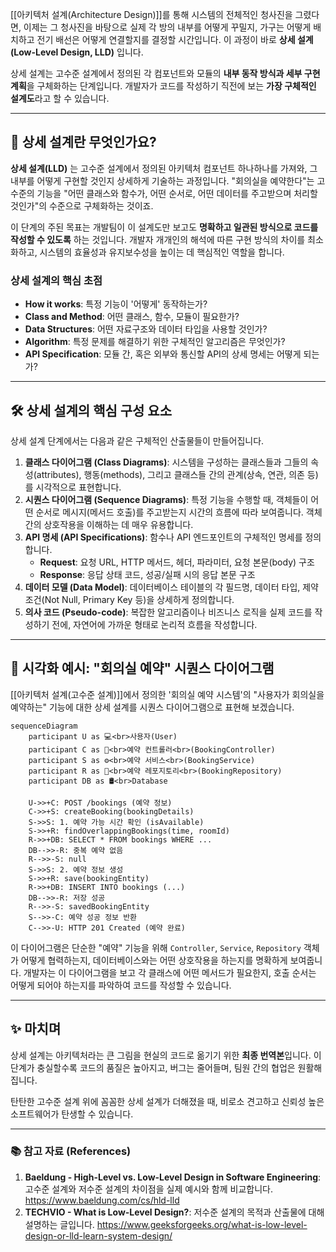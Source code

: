 [[아키텍처 설계(Architecture Design)]]를 통해 시스템의 전체적인 청사진을 그렸다면, 이제는 그 청사진을 바탕으로 실제 각 방의 내부를 어떻게 꾸밀지, 가구는 어떻게 배치하고 전기 배선은 어떻게 연결할지를 결정할 시간입니다. 이 과정이 바로 **상세 설계(Low-Level Design, LLD)** 입니다.

상세 설계는 고수준 설계에서 정의된 각 컴포넌트와 모듈의 **내부 동작 방식과 세부 구현 계획**을 구체화하는 단계입니다. 개발자가 코드를 작성하기 직전에 보는 **가장 구체적인 설계도**라고 할 수 있습니다.

---

## 🔬 상세 설계란 무엇인가요?

**상세 설계(LLD)** 는 고수준 설계에서 정의된 아키텍처 컴포넌트 하나하나를 가져와, 그 내부를 어떻게 구현할 것인지 상세하게 기술하는 과정입니다. "회의실을 예약한다"는 고수준의 기능을 "어떤 클래스와 함수가, 어떤 순서로, 어떤 데이터를 주고받으며 처리할 것인가"의 수준으로 구체화하는 것이죠.

이 단계의 주된 목표는 개발팀이 이 설계도만 보고도 **명확하고 일관된 방식으로 코드를 작성할 수 있도록** 하는 것입니다. 개발자 개개인의 해석에 따른 구현 방식의 차이를 최소화하고, 시스템의 효율성과 유지보수성을 높이는 데 핵심적인 역할을 합니다.

### 상세 설계의 핵심 초점

- **How it works**: 특정 기능이 '어떻게' 동작하는가?
- **Class and Method**: 어떤 클래스, 함수, 모듈이 필요한가?
- **Data Structures**: 어떤 자료구조와 데이터 타입을 사용할 것인가?
- **Algorithm**: 특정 문제를 해결하기 위한 구체적인 알고리즘은 무엇인가?
- **API Specification**: 모듈 간, 혹은 외부와 통신할 API의 상세 명세는 어떻게 되는가?

---

## 🛠️ 상세 설계의 핵심 구성 요소

상세 설계 단계에서는 다음과 같은 구체적인 산출물들이 만들어집니다.

1. **클래스 다이어그램 (Class Diagrams)**: 시스템을 구성하는 클래스들과 그들의 속성(attributes), 행동(methods), 그리고 클래스들 간의 관계(상속, 연관, 의존 등)를 시각적으로 표현합니다.
2. **시퀀스 다이어그램 (Sequence Diagrams)**: 특정 기능을 수행할 때, 객체들이 어떤 순서로 메시지(메서드 호출)를 주고받는지 시간의 흐름에 따라 보여줍니다. 객체 간의 상호작용을 이해하는 데 매우 유용합니다.
3. **API 명세 (API Specifications)**: 함수나 API 엔드포인트의 구체적인 명세를 정의합니다.
    - **Request**: 요청 URL, HTTP 메서드, 헤더, 파라미터, 요청 본문(body) 구조
    - **Response**: 응답 상태 코드, 성공/실패 시의 응답 본문 구조
4. **데이터 모델 (Data Model)**: 데이터베이스 테이블의 각 필드명, 데이터 타입, 제약 조건(Not Null, Primary Key 등)을 상세하게 정의합니다.
5. **의사 코드 (Pseudo-code)**: 복잡한 알고리즘이나 비즈니스 로직을 실제 코드를 작성하기 전에, 자연어에 가까운 형태로 논리적 흐름을 작성합니다.

---

## 🎨 시각화 예시: "회의실 예약" 시퀀스 다이어그램

[[아키텍처 설계(고수준 설계)]]에서 정의한 '회의실 예약 시스템'의 "사용자가 회의실을 예약하는" 기능에 대한 상세 설계를 시퀀스 다이어그램으로 표현해 보겠습니다.

```mermaid
sequenceDiagram
    participant U as 💻<br>사용자(User)
    participant C as 📱<br>예약 컨트롤러<br>(BookingController)
    participant S as ⚙️<br>예약 서비스<br>(BookingService)
    participant R as 📄<br>예약 레포지토리<br>(BookingRepository)
    participant DB as 🛢️<br>Database

    U->>+C: POST /bookings (예약 정보)
    C->>+S: createBooking(bookingDetails)
    S->>S: 1. 예약 가능 시간 확인 (isAvailable)
    S->>+R: findOverlappingBookings(time, roomId)
    R->>+DB: SELECT * FROM bookings WHERE ...
    DB-->>-R: 중복 예약 없음
    R-->>-S: null
    S->>S: 2. 예약 정보 생성
    S->>+R: save(bookingEntity)
    R->>+DB: INSERT INTO bookings (...)
    DB-->>-R: 저장 성공
    R-->>-S: savedBookingEntity
    S-->>-C: 예약 성공 정보 반환
    C-->>-U: HTTP 201 Created (예약 완료)
```

이 다이어그램은 단순한 "예약" 기능을 위해 `Controller`, `Service`, `Repository` 객체가 어떻게 협력하는지, 데이터베이스와는 어떤 상호작용을 하는지를 명확하게 보여줍니다. 개발자는 이 다이어그램을 보고 각 클래스에 어떤 메서드가 필요한지, 호출 순서는 어떻게 되어야 하는지를 파악하여 코드를 작성할 수 있습니다.

---

## ✨ 마치며

상세 설계는 아키텍처라는 큰 그림을 현실의 코드로 옮기기 위한 **최종 번역본**입니다. 이 단계가 충실할수록 코드의 품질은 높아지고, 버그는 줄어들며, 팀원 간의 협업은 원활해집니다.

탄탄한 고수준 설계 위에 꼼꼼한 상세 설계가 더해졌을 때, 비로소 견고하고 신뢰성 높은 소프트웨어가 탄생할 수 있습니다.

---

### 📚 참고 자료 (References)

1. **Baeldung - High-Level vs. Low-Level Design in Software Engineering**: 고수준 설계와 저수준 설계의 차이점을 실제 예시와 함께 비교합니다. https://www.baeldung.com/cs/hld-lld
2. **TECHVIO - What is Low-Level Design?**: 저수준 설계의 목적과 산출물에 대해 설명하는 글입니다. https://www.geeksforgeeks.org/what-is-low-level-design-or-lld-learn-system-design/